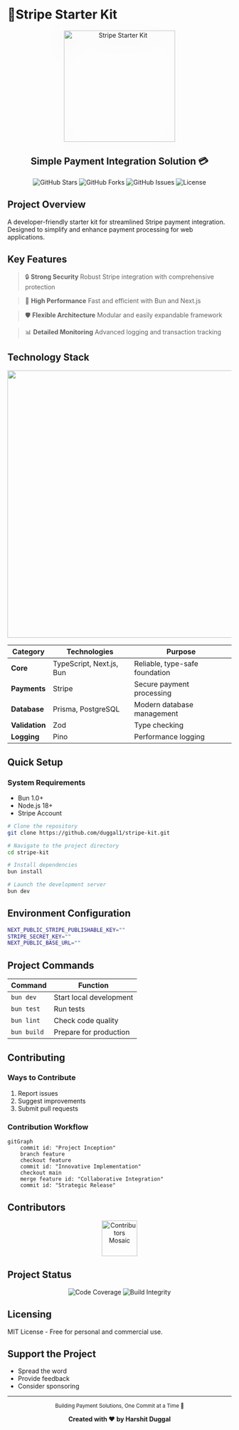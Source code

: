 # 🌟Stripe Starter Kit

<div align="center">
  <img src="https://upload.wikimedia.org/wikipedia/commons/b/ba/Stripe_Logo%2C_revised_2016.svg" alt="Stripe Starter Kit" width="250" style="filter: drop-shadow(0 10px 20px rgba(0,0,0,0.1)); transition: transform 0.3s ease; &:hover { transform: scale(1.05); }">
  
  ## Simple Payment Integration Solution 💳

  <p align="center">
    <img alt="GitHub Stars" src="https://img.shields.io/github/stars/your-username/stripe-starter-kit?style=for-the-badge&logo=github&color=4B8BBE" />
    <img alt="GitHub Forks" src="https://img.shields.io/github/forks/your-username/stripe-starter-kit?style=for-the-badge&logo=github&color=38B2AC" />
    <img alt="GitHub Issues" src="https://img.shields.io/github/issues/your-username/stripe-starter-kit?style=for-the-badge&logo=github&color=E56B6F" />
    <img alt="License" src="https://img.shields.io/github/license/your-username/stripe-starter-kit?style=for-the-badge&logo=open-source-initiative&color=4CAF50" />
  </p>
</div>

## Project Overview

A developer-friendly starter kit for streamlined Stripe payment integration. Designed to simplify and enhance payment processing for web applications.

## Key Features

> 🔒 **Strong Security**
> Robust Stripe integration with comprehensive protection

> 💨 **High Performance**
> Fast and efficient with Bun and Next.js

> 🛡️ **Flexible Architecture**
> Modular and easily expandable framework

> 📊 **Detailed Monitoring**
> Advanced logging and transaction tracking

## Technology Stack 

<p align="center">
  <img src="https://skillicons.dev/icons?i=typescript,nextjs,bun,nodejs,tailwind,prisma,docker,vercel,graphql" width="600" />
</p>

| Category | Technologies | Purpose |
|----------|--------------|---------|
| **Core** | TypeScript, Next.js, Bun | Reliable, type-safe foundation |
| **Payments** | Stripe | Secure payment processing |
| **Database** | Prisma, PostgreSQL | Modern database management |
| **Validation** | Zod | Type checking |
| **Logging** | Pino | Performance logging |

## Quick Setup

### System Requirements

- Bun 1.0+
- Node.js 18+
- Stripe Account

```bash
# Clone the repository
git clone https://github.com/duggal1/stripe-kit.git

# Navigate to the project directory
cd stripe-kit

# Install dependencies
bun install

# Launch the development server
bun dev
```

## Environment Configuration

```bash
NEXT_PUBLIC_STRIPE_PUBLISHABLE_KEY=""
STRIPE_SECRET_KEY=""
NEXT_PUBLIC_BASE_URL=""
```

## Project Commands

| Command | Function |
|---------|----------|
| `bun dev` | Start local development |
| `bun test` | Run tests |
| `bun lint` | Check code quality |
| `bun build` | Prepare for production |

## Contributing

### Ways to Contribute

1. Report issues
2. Suggest improvements
3. Submit pull requests

### Contribution Workflow

```mermaid
gitGraph
    commit id: "Project Inception"
    branch feature
    checkout feature
    commit id: "Innovative Implementation"
    checkout main
    merge feature id: "Collaborative Integration"
    commit id: "Strategic Release"
```

## Contributors

<p align="center">
  <a href="https://github.com/duggal1/stripe-kit/graphs/contributors">
    <img src="https://contrib.rocks/image?repo=duggal1/stripe-kit" alt="Contributors Mosaic" width="80"/>
  </a>
</p>

## Project Status

<p align="center">
  <img alt="Code Coverage" src="https://img.shields.io/codecov/c/github/github.com/duggal1/stripe-kit?style=for-the-badge&logo=codecov&color=F01F7A" />
  <img alt="Build Integrity" src="https://img.shields.io/github/actions/workflow/status/github.com/duggal1/stripe-kit/ci.yml?style=for-the-badge&logo=githubactions&color=4B8BBE" />
</p>

## Licensing

MIT License - Free for personal and commercial use.

## Support the Project

- Spread the word
- Provide feedback
- Consider sponsoring

---

<div align="center">
  <sub>Building Payment Solutions, One Commit at a Time 🌟</sub>
  
  **Created with ❤️ by Harshit Duggal**
</div>
